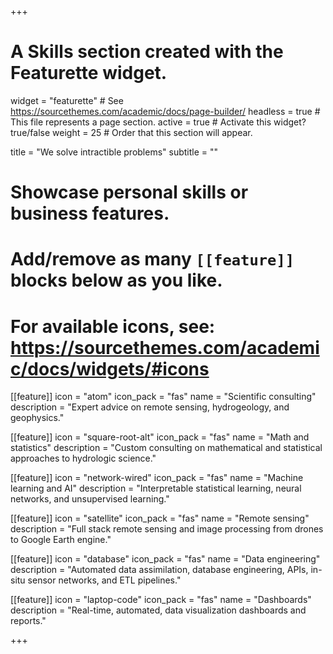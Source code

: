+++
# A Skills section created with the Featurette widget.
widget = "featurette"  # See https://sourcethemes.com/academic/docs/page-builder/
headless = true  # This file represents a page section.
active = true  # Activate this widget? true/false
weight = 25  # Order that this section will appear.

title = "We solve intractible problems"
subtitle = ""

# Showcase personal skills or business features.
# 
# Add/remove as many `[[feature]]` blocks below as you like.
# 
# For available icons, see: https://sourcethemes.com/academic/docs/widgets/#icons


[[feature]]
  icon = "atom"
  icon_pack = "fas"
  name = "Scientific consulting"
  description = "Expert advice on remote sensing, hydrogeology, and geophysics."


[[feature]]
  icon = "square-root-alt"
  icon_pack = "fas"
  name = "Math and statistics"
  description = "Custom consulting on mathematical and statistical approaches to hydrologic science." 


[[feature]]
  icon = "network-wired"
  icon_pack = "fas"
  name = "Machine learning and AI"
  description = "Interpretable statistical learning, neural networks, and unsupervised learning."
  

[[feature]]
  icon = "satellite"
  icon_pack = "fas"
  name = "Remote sensing"
  description = "Full stack remote sensing and image processing from drones to Google Earth engine."
  
[[feature]]
  icon = "database"
  icon_pack = "fas"
  name = "Data engineering"
  description = "Automated data assimilation, database engineering, APIs, in-situ sensor networks, and ETL pipelines."  


[[feature]]
  icon = "laptop-code"
  icon_pack = "fas"
  name = "Dashboards"
  description = "Real-time, automated, data visualization dashboards and reports."  

 
+++
